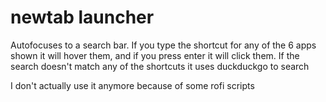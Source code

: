 # newtab launcher  


Autofocuses to a search bar. If you type the shortcut for any of the 6 apps shown it will hover them, and if you press enter it will click them. If the search doesn't match any of the shortcuts it uses duckduckgo to search

I don't actually use it anymore because of some rofi scripts 
